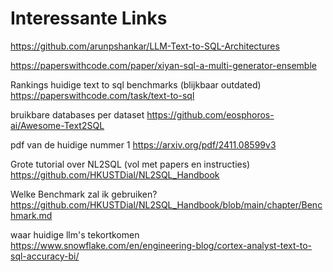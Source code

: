 # Interessante Links

<https://github.com/arunpshankar/LLM-Text-to-SQL-Architectures>

<https://paperswithcode.com/paper/xiyan-sql-a-multi-generator-ensemble>

Rankings huidige text to sql benchmarks (blijkbaar outdated)
<https://paperswithcode.com/task/text-to-sql>

bruikbare databases per dataset
<https://github.com/eosphoros-ai/Awesome-Text2SQL>

pdf van de huidige nummer 1
<https://arxiv.org/pdf/2411.08599v3>

Grote tutorial over NL2SQL (vol met papers en instructies)
<https://github.com/HKUSTDial/NL2SQL_Handbook>

Welke Benchmark zal ik gebruiken?
<https://github.com/HKUSTDial/NL2SQL_Handbook/blob/main/chapter/Benchmark.md>

waar huidige llm's tekortkomen
<https://www.snowflake.com/en/engineering-blog/cortex-analyst-text-to-sql-accuracy-bi/>
